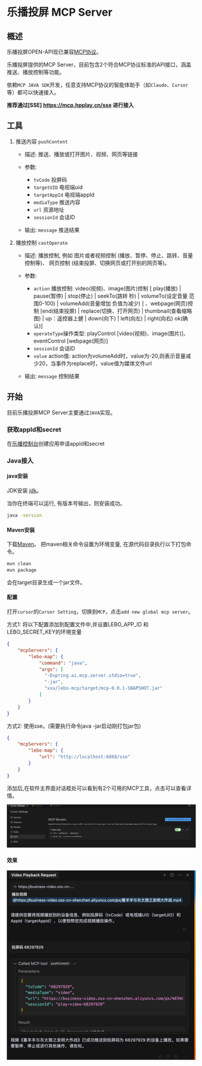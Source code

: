 # 乐播投屏 MCP Server

## 概述

乐播投屏OPEN-API现已兼容[MCP协议](https://modelcontextprotocol.io/)。

乐播投屏提供的MCP Server，目前包含2个符合MCP协议标准的API接口，涵盖推送、播放控制等功能。

依赖`MCP JAVA SDK`开发，任意支持MCP协议的智能体助手（如`Claude`、`Cursor`等）都可以快速接入。

**推荐通过[SSE] https://mcp.hpplay.cn/sse 进行接入**

## 工具

1. 推送内容 `pushContent`
    - 描述: 推送、播放或打开图片、视频、网页等链接
    - 参数: 
      - `tvCode` 投屏码
      - `targetUID` 电视端uid
      - `targetAppId` 电视端appId
      - `mediaType` 推送内容
      - `url` 资源地址
      - `sessionId` 会话ID
   
    - 输出: `message` 推送结果

2. 播放控制 `castOperate`
    - 描述: 播放控制, 例如 图片或者视频控制 (播放、暂停、停止、跳转、音量控制等)、 网页控制 (结束投屏、切换网页或打开别的网页等)。
    - 参数:
        - `action` 播放控制: video(视频)、image(图片)控制 [ play(播放) | pause(暂停) | stop(停止) | seekTo(跳转 秒) | volumeTo(设定音量 范围0-100) | volumeAdd(音量增加 负值为减少) ] 、webpage(网页)控制 [end(结束投屏) | replace(切换、打开网页) | thumbnail(查看缩略图) |  up：遥控器上健 | down(向下) | left(向左) | right(向右) ok(确认)]
        - `operateType`操作类型: playControl [video(视频)、image(图片)]、eventControl [webpage(网页)]
        - `sessionId` 会话ID
        - `value` action值: action为volumeAdd时，value为-20,则表示音量减少20，当事件为replace时，value值为媒体文件url

   - 输出: `message` 控制结果

   
## 开始

目前乐播投屏MCP Server主要通过`JAVA`实现。

### 获取appId和secret

在[乐播控制台](https://cloud.lebo.cn/document/2c41121f19af6334.html)创建应用申请appId和secret


### Java接入

#### java安装
JDK安装 [jdk](https://www.java.com/zh-CN/)。

当你在终端可以运行, 有版本号输出，则安装成功。

```bash
java -version
```

#### Maven安装
下载[Maven](https://maven.apache.org/)。
把maven相关命令设置为环境变量, 在源代码目录执行以下打包命令。

```bash
mvn clean
mvn package 
```

会在target目录生成一个jar文件。

#### 配置

打开`cursor`的`Cursor Setting`，切换到`MCP`，点击`add new global mcp server`。

方式1: 将以下配置添加到配置文件中,并设置LEBO_APP_ID 和 LEBO_SECRET_KEY的环境变量

```json
{
    "mcpServers": {
        "lebo-map": {
            "command": "java",
            "args": [
              "-Dspring.ai.mcp.server.stdio=true",
              "-jar",
              "xxx/lebo-mcp/target/mcp-0.0.1-SNAPSHOT.jar"
            ]
        }
    }
}
```

方式2: 使用sse。(需要执行命令java -jar启动刚打包jar包)

```json
{
    "mcpServers": {
        "lebo-map": {
            "url": "http://localhost:6868/sse"
        }
    }
}
```

添加后,在软件主界面对话框处可以看到有2个可用的MCP工具，点击可以查看详情。

![](./img/image.png)

#### 效果
![](./img/result.png)

